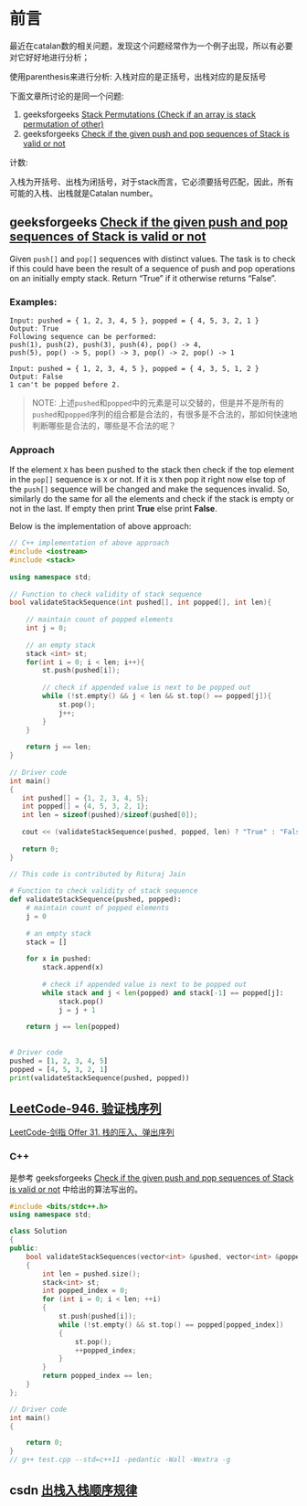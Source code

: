 # 前言

最近在catalan数的相关问题，发现这个问题经常作为一个例子出现，所以有必要对它好好地进行分析；

使用parenthesis来进行分析: 入栈对应的是正括号，出栈对应的是反括号

下面文章所讨论的是同一个问题:

1. geeksforgeeks [Stack Permutations (Check if an array is stack permutation of other)](https://www.geeksforgeeks.org/stack-permutations-check-if-an-array-is-stack-permutation-of-other/) 
2. geeksforgeeks [Check if the given push and pop sequences of Stack is valid or not](https://www.geeksforgeeks.org/check-if-the-given-push-and-pop-sequences-of-stack-is-valid-or-not/) 

计数: 

入栈为开括号、出栈为闭括号，对于stack而言，它必须要括号匹配，因此，所有可能的入栈、出栈就是Catalan number。



## geeksforgeeks [Check if the given push and pop sequences of Stack is valid or not](https://www.geeksforgeeks.org/check-if-the-given-push-and-pop-sequences-of-stack-is-valid-or-not/) 

Given `push[]` and `pop[]` sequences with distinct values. The task is to check if this could have been the result of a sequence of push and pop operations on an initially empty stack. Return “True” if it otherwise returns “False”. 

###  **Examples:** 

```
Input: pushed = { 1, 2, 3, 4, 5 }, popped = { 4, 5, 3, 2, 1 }
Output: True
Following sequence can be performed:
push(1), push(2), push(3), push(4), pop() -> 4,
push(5), pop() -> 5, pop() -> 3, pop() -> 2, pop() -> 1

Input: pushed = { 1, 2, 3, 4, 5 }, popped = { 4, 3, 5, 1, 2 }
Output: False
1 can't be popped before 2.
```

> NOTE: 上述`pushed`和`popped`中的元素是可以交替的，但是并不是所有的`pushed`和`popped`序列的组合都是合法的，有很多是不合法的，那如何快速地判断哪些是合法的，哪些是不合法的呢？

###  Approach 

If the element `X` has been pushed to the stack then check if the top element in the `pop[]` sequence is `X` or not. If it is `X` then pop it right now else top of the `push[]` sequence will be changed and make the sequences invalid. So, similarly do the same for all the elements and check if the stack is empty or not in the last. If empty then print **True** else print **False**. 

 Below is the implementation of above approach: 

```c++
// C++ implementation of above approach 
#include <iostream> 
#include <stack> 
  
using namespace std; 
  
// Function to check validity of stack sequence 
bool validateStackSequence(int pushed[], int popped[], int len){ 
      
    // maintain count of popped elements 
    int j = 0; 
      
    // an empty stack 
    stack <int> st; 
    for(int i = 0; i < len; i++){ 
        st.push(pushed[i]); 
          
        // check if appended value is next to be popped out 
        while (!st.empty() && j < len && st.top() == popped[j]){ 
            st.pop(); 
            j++; 
        } 
    } 
      
    return j == len; 
} 
  
// Driver code 
int main() 
{ 
   int pushed[] = {1, 2, 3, 4, 5}; 
   int popped[] = {4, 5, 3, 2, 1}; 
   int len = sizeof(pushed)/sizeof(pushed[0]); 
     
   cout << (validateStackSequence(pushed, popped, len) ? "True" : "False"); 
     
   return 0; 
} 
  
// This code is contributed by Rituraj Jain 
```



```python
# Function to check validity of stack sequence 
def validateStackSequence(pushed, popped): 
    # maintain count of popped elements 
    j = 0
  
    # an empty stack 
    stack = [] 
  
    for x in pushed: 
        stack.append(x) 
  
        # check if appended value is next to be popped out 
        while stack and j < len(popped) and stack[-1] == popped[j]: 
            stack.pop() 
            j = j + 1
  
    return j == len(popped) 
  
  
# Driver code 
pushed = [1, 2, 3, 4, 5] 
popped = [4, 5, 3, 2, 1] 
print(validateStackSequence(pushed, popped)) 
```



## [LeetCode-946. 验证栈序列](https://leetcode.cn/problems/validate-stack-sequences/) 

[LeetCode-剑指 Offer 31. 栈的压入、弹出序列](https://leetcode.cn/problems/zhan-de-ya-ru-dan-chu-xu-lie-lcof/)



### C++

是参考 geeksforgeeks [Check if the given push and pop sequences of Stack is valid or not](https://www.geeksforgeeks.org/check-if-the-given-push-and-pop-sequences-of-stack-is-valid-or-not/) 中给出的算法写出的。

```C++
#include <bits/stdc++.h>
using namespace std;

class Solution
{
public:
	bool validateStackSequences(vector<int> &pushed, vector<int> &popped)
	{
		int len = pushed.size();
		stack<int> st;
		int popped_index = 0;
		for (int i = 0; i < len; ++i)
		{
			st.push(pushed[i]);
			while (!st.empty() && st.top() == popped[popped_index])
			{
				st.pop();
				++popped_index;
			}
		}
		return popped_index == len;
	}
};

// Driver code
int main()
{

	return 0;
}
// g++ test.cpp --std=c++11 -pedantic -Wall -Wextra -g


```



## csdn [出栈入栈顺序规律](https://blog.csdn.net/qq_1932568757/article/details/82752325)



